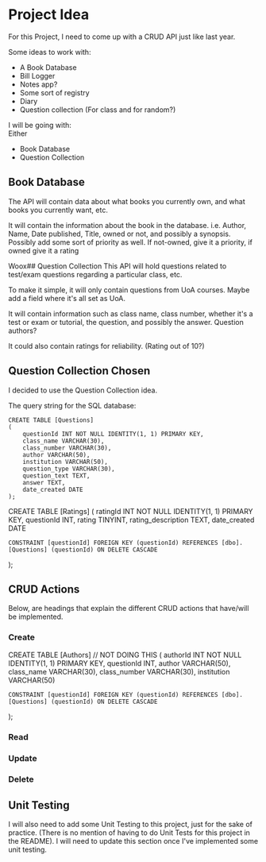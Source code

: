 # Project Idea
For this Project, I need to come up with a CRUD API just like last year.

Some ideas to work with:
- A Book Database
- Bill Logger
- Notes app?
- Some sort of registry
- Diary 
- Question collection (For class and for random?)


I will be going with:  
Either  
- Book Database
- Question Collection

## Book Database

The API will contain data about what books you currently own, and what books you currently want, etc.

It will contain the information about the book in the database. 
i.e. Author, Name, Date published, Title, owned or not, and possibly a synopsis. Possibly add some sort of priority as well. If not-owned, give it a priority, if owned give it a rating


Woox## Question Collection
This API will hold questions related to test/exam questions regarding a particular class, etc. 

To make it simple, it will only contain questions from UoA courses. Maybe add a field where it's all set as UoA.

It will contain information such as class name, class number, whether it's a test or exam or tutorial, the question, and possibly the answer. Question authors?

It could also contain ratings for reliability. (Rating out of 10?)

## Question Collection Chosen
I decided to use the Question Collection idea.

<!-- id int [primary key]
Class Name: VARCHAR
Class Number: VARCHAR/TINYINT
Institution: VARCHAR
Question Type: VARCHAR
Question: TEXT
Answer: TEXT
Author: VARCHAR
Date Created: DATE/TIMESTAMP
Rating: TINYINT -->

The query string for the SQL database:

```
CREATE TABLE [Questions]
(
	questionId INT NOT NULL IDENTITY(1, 1) PRIMARY KEY,
	class_name VARCHAR(30),
	class_number VARCHAR(30),
	author VARCHAR(50),
	institution VARCHAR(50),
	question_type VARCHAR(30),
	question_text TEXT,
	answer TEXT,
	date_created DATE
);
```

CREATE TABLE [Ratings]
(
	ratingId INT NOT NULL IDENTITY(1, 1) PRIMARY KEY,
	questionId INT,
	rating TINYINT,
	rating_description TEXT,
	date_created DATE
	
	CONSTRAINT [questionId] FOREIGN KEY (questionId) REFERENCES [dbo].[Questions] (questionId) ON DELETE CASCADE
);

## CRUD Actions

Below, are headings that explain the different CRUD actions that have/will be implemented.

### Create


CREATE TABLE [Authors] // NOT DOING THIS
(
	authorId INT NOT NULL IDENTITY(1, 1) PRIMARY KEY,
	questionId INT,
	author VARCHAR(50),
	class_name VARCHAR(30),
	class_number VARCHAR(30),
	institution VARCHAR(50)
	
	CONSTRAINT [questionId] FOREIGN KEY (questionId) REFERENCES [dbo].[Questions] (questionId) ON DELETE CASCADE
);


### Read



### Update



### Delete



## Unit Testing

I will also need to add some Unit Testing to this project, just for the sake of practice. (There is no mention of having to do Unit Tests for this project in the README).
I will need to update this section once I've implemented some unit testing.
